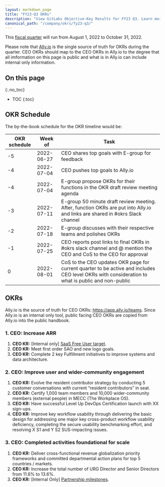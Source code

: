 ```yaml
---
layout: markdown_page
title: "FY23-Q3 OKRs"
description: "View GitLabs Objective-Key Results for FY23 Q3. Learn more here!"
canonical_path: "/company/okrs/fy23-q3/"
---
```


This [fiscal quarter](/handbook/finance/#fiscal-year) will run from August 1, 2022 to October 31, 2022.

Please note that [Ally.io](https://app.ally.io/) is the single source of truth for OKRs during the quarter. CEO OKRs should map to the CEO OKRs in Ally.io to the degree that all imformation on this page is public and what is in Ally.io can include internal only information.

## On this page
{:.no_toc}

- TOC
{:toc}

## OKR Schedule
The by-the-book schedule for the OKR timeline would be:

| OKR schedule | Week of | Task |
| ------ | ------ | ------ |
| -5 | 2022-06-27 | CEO shares top goals with E-group for feedback |
| -4 | 2022-07-04 | CEO pushes top goals to Ally.io |
| -4 | 2022-07-04 | E-group propose OKRs for their functions in the OKR draft review meeting agenda |
| -3 | 2022-07-11 | E-group 50 minute draft review meeting. After, function OKRs are put into Ally.io and links are shared in #okrs Slack channel  |
| -2 | 2022-07-18 | E-group discusses with their respective teams and polishes OKRs |
| -1 | 2022-07-25 | CEO reports post links to final OKRs in #okrs slack channel and @ mention the CEO and CoS to the CEO for approval |
| 0  | 2022-08-01 | CoS to the CEO updates OKR page for current quarter to be active and includes CEO level OKRs with consideration to what is public and non-public |


## OKRs
Ally.io is the source of truth for CEO OKRs: https://app.ally.io/teams. Since Ally.io is an internal only tool, public facing CEO OKRs are copied from Ally.io into the public handbook. 

### 1. CEO: Increase ARR 
1. **CEO KR:** [Internal only] [SaaS Free User target](https://app.ally.io/objectives/2212758?time_period_id=155987).
1. **CEO KR:** Meet first order SAO and new logo goals.
1. **CEO KR:** Complete 2 key Fulfillment initiatives to improve systems and data architecture.

### 2. CEO: Improve user and wider-community engagement
1. **CEO KR:** Evolve the resident contributor strategy by conducting 5 customer conversations with current “resident contributors” in seat.
1. **CEO KR:** Certify 1,000 team members and 10,000 wider-community members (external people) in MECC (The Workplace OS).
1. **CEO KR:** Have successful Level Up DevOps Certification launch with XX sign-ups.
1. **CEO KR:** Improve key workflow usability through delivering the basic design for addressing one major key cross-product workflow usability deficiency, completing the secure usability benchmarking effort, and resolving X S1 and Y S2 SUS-impacting issues.

### 3. CEO: Completed activities foundational for scale
1. **CEO KR:** Deliver cross-functional revenue globalization priority frameworks and committed departmental action plans for top 5 countries / markets.
1. **CEO KR:** Increase the total number of URG Director and Senior Directors from 11.6% to 13.6%.
1. **CEO KR:** [Internal Only] [Partnership milestones](https://app.ally.io/objectives/2212871?time_period_id=155987). 





